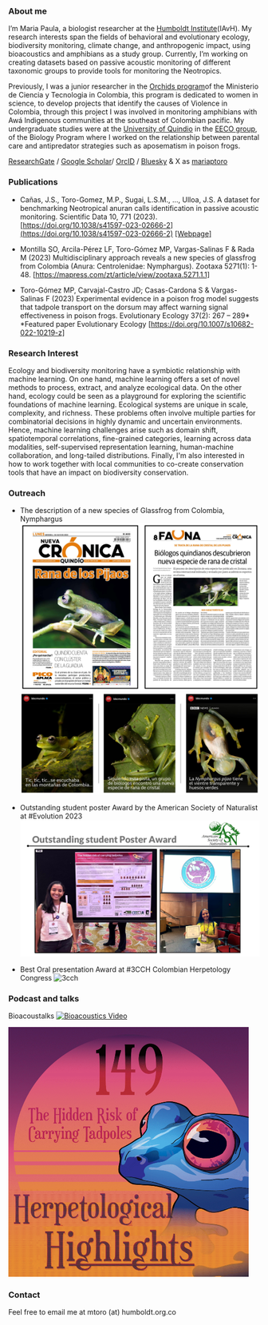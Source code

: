 

### About me

I’m Maria Paula, a biologist researcher at the [Humboldt Institute](http://www.humboldt.org.co/es)(IAvH). My research interests span the fields of behavioral and evolutionary ecology, biodiversity monitoring, climate change, and anthropogenic impact, using bioacoustics and amphibians as a study group. Currently, I’m working on creating datasets based on passive acoustic monitoring  of different taxonomic groups to provide tools for monitoring the Neotropics.

Previously, I was a junior researcher in the [Orchids program](https://programaorquideas.minciencias.gov.co/)of the Ministerio de Ciencia y Tecnologia in Colombia, this program is dedicated to women in science, to develop projects that identify the causes of Violence in Colombia, through this project I was involved in monitoring amphibians with Awá Indigenous communities at the southeast of Colombian pacific. My undergraduate studies were at the [University of Quindio](https://www.uniquindio.edu.co/) in the [EECO group](https://www.fvargas-eeco.org/), of the Biology Program where I worked on the relationship between parental care and antipredator strategies such as aposematism in poison frogs.

[ResearchGate](https://www.researchgate.net/profile/Maria-Toro-Gomez) / [Google Scholar](https://scholar.google.es/citations?user=EAzZLkUAAAAJ&hl=es&authuser=2)/ [OrcID](https://orcid.org/0000-0001-8875-6619) / [Bluesky](https://bsky.app/profile/mariaptoro.bsky.social) & X as [mariaptoro](https://x.com/mariaptoro)


### Publications

*   Cañas, J.S., Toro-Gomez, M.P., Sugai, L.S.M., ..., Ulloa, J.S. A dataset for benchmarking Neotropical anuran calls identification in passive acoustic monitoring. Scientific Data 10, 771 (2023).  [https://doi.org/10.1038/s41597-023-02666-2](https://doi.org/10.1038/s41597-023-02666-2) [[Webpage]](https://soundclim.github.io/anuraweb/)

*   Montilla SO, Arcila-Pérez LF, Toro-Gómez MP, Vargas-Salinas F & Rada M (2023) Multidisciplinary approach reveals a new species of glassfrog from Colombia (Anura: Centrolenidae: Nymphargus). Zootaxa 5271(1): 1-48. [https://mapress.com/zt/article/view/zootaxa.5271.1.1]

*   Toro-Gómez MP, Carvajal-Castro JD; Casas-Cardona S & Vargas-Salinas F (2023) Experimental evidence in a poison frog model suggests that tadpole transport on the dorsum may affect warning signal effectiveness in poison frogs. Evolutionary Ecology 37(2): 267 – 289* *Featured paper Evolutionary Ecology [https://doi.org/10.1007/s10682-022-10219-z]


### Research Interest

Ecology and biodiversity monitoring have a symbiotic relationship with machine learning. On one hand, machine learning offers a set of novel methods to process, extract, and analyze ecological data. On the other hand, ecology could be seen as a playground for exploring the scientific foundations of machine learning. Ecological systems are unique in scale, complexity, and richness. These problems often involve multiple parties for combinatorial decisions in highly dynamic and uncertain environments. Hence, machine learning challenges arise such as domain shift, spatiotemporal correlations, fine-grained categories, learning across data modalities, self-supervised representation learning, human-machine collaboration, and long-tailed distributions. Finally, I'm also interested in how to work together with local communities to co-create conservation tools that have an impact on biodiversity conservation.

### Outreach 

* The description of a new species of Glassfrog from Colombia, Nymphargus
![Pijao](/assets/img/pijao1.png)
![Pijao](/assets/img/pijao2.png)

*   Outstanding student poster Award by the American Society of Naturalist at #Evolution 2023
![American Society of Naturalist](/assets/img/AWARD.png)

*   Best Oral presentation Award at #3CCH Colombian Herpetology Congress
![3cch](/assets/img/3cch.png)

### Podcast and talks

Bioacoustalks
[![Bioacoustics Video](https://img.youtube.com/vi/nP31AXiEl1Q/0.jpg)](https://www.youtube.com/watch?v=nP31AXiEl1Q)

![3cch](/assets/img/herphig.png)

### Contact

Feel free to email me at mtoro (at) humboldt.org.co


